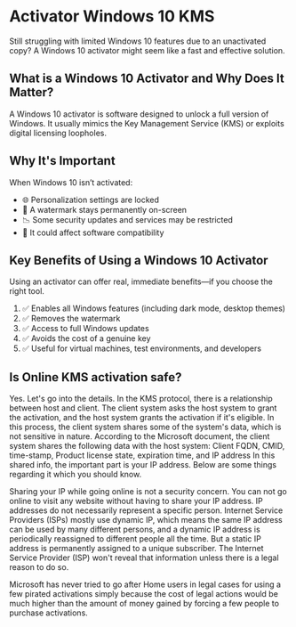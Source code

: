 # Activator Windows 10 KMS
Still struggling with limited Windows 10 features due to an unactivated copy? A Windows 10 activator might seem like a fast and effective solution.


## What is a Windows 10 Activator and Why Does It Matter?
A Windows 10 activator is software designed to unlock a full version of Windows. It usually mimics the Key Management Service (KMS) or exploits digital licensing loopholes.
## Why It's Important
When Windows 10 isn’t activated:
- 🌐 Personalization settings are locked
- 🚫 A watermark stays permanently on-screen
- 📉 Some security updates and services may be restricted
- 📌 It could affect software compatibility
## Key Benefits of Using a Windows 10 Activator
Using an activator can offer real, immediate benefits—if you choose the right tool.
1. ✅ Enables all Windows features (including dark mode, desktop themes)
2. ✅ Removes the watermark
3. ✅ Access to full Windows updates
4. ✅ Avoids the cost of a genuine key
5. ✅ Useful for virtual machines, test environments, and developers
## Is Online KMS activation safe?
Yes.
Let's go into the details. In the KMS protocol, there is a relationship between host and client. The client system asks the host system to grant the activation, and the host system grants the activation if it's eligible. In this process, the client system shares some of the system's data, which is not sensitive in nature. According to the Microsoft document, the client system shares the following data with the host system: Client FQDN, CMID, time-stamp, Product license state, expiration time, and IP address In this shared info, the important part is your IP address. Below are some things regarding it which you should know.

Sharing your IP while going online is not a security concern. You can not go online to visit any website without having to share your IP address.
IP addresses do not necessarily represent a specific person. Internet Service Providers (ISPs) mostly use dynamic IP, which means the same IP address can be used by many different persons, and a dynamic IP address is periodically reassigned to different people all the time. But a static IP address is permanently assigned to a unique subscriber. The Internet Service Provider (ISP) won't reveal that information unless there is a legal reason to do so.

Microsoft has never tried to go after Home users in legal cases for using a few pirated activations simply because the cost of legal actions would be much higher than the amount of money gained by forcing a few people to purchase activations.
